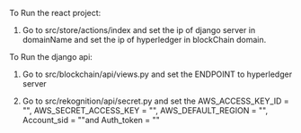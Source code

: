 To Run the react project:

1. Go to src/store/actions/index and set the ip of django server in domainName and set the ip of hyperledger in blockChain domain.

To Run the django api:

1. Go to src/blockchain/api/views.py and set the ENDPOINT to hyperledger server

2. Go to src/rekognition/api/secret.py and set the AWS_ACCESS_KEY_ID = "", AWS_SECRET_ACCESS_KEY = "", AWS_DEFAULT_REGION = "", Account_sid = ""and Auth_token = ""
